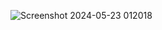 ![Screenshot 2024-05-23 012018](https://github.com/OmkarNagare16/.Net-CentraLogic-/assets/68635743/ab21a9f2-ab98-4cd7-8d0e-ae8e60688dd2)
